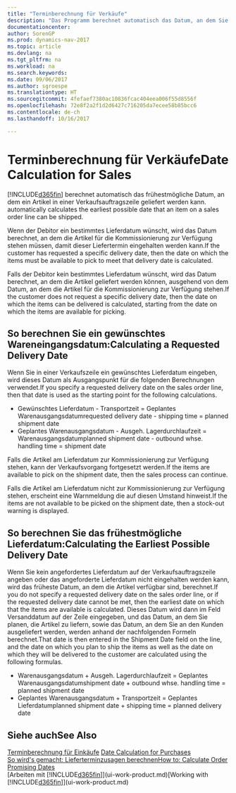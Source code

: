 ```yaml
---
title: "Terminberechnung für Verkäufe"
description: "Das Programm berechnet automatisch das Datum, an dem Sie einen Artikel bestellen müssen, damit er zu einem bestimmten Datum im Lagerbestand vorhanden ist. Dies ist das Datum, an dem Sie erwarten können, dass Artikel, die an einem bestimmten Datum bestellt wurden, zur Kommissionierung verfügbar sind."
documentationcenter: 
author: SorenGP
ms.prod: dynamics-nav-2017
ms.topic: article
ms.devlang: na
ms.tgt_pltfrm: na
ms.workload: na
ms.search.keywords: 
ms.date: 09/06/2017
ms.author: sgroespe
ms.translationtype: HT
ms.sourcegitcommit: 4fefaef7380ac10836fcac404eea006f55d8556f
ms.openlocfilehash: 72e8f2a2f1d2d6427c716205da7ecee58b85bcc6
ms.contentlocale: de-ch
ms.lasthandoff: 10/16/2017

---
```

# <a name="date-calculation-for-sales"></a><span data-ttu-id="a025d-104">Terminberechnung für Verkäufe</span><span class="sxs-lookup"><span data-stu-id="a025d-104">Date Calculation for Sales</span></span>
[!INCLUDE[d365fin](includes/d365fin_md.md)]<span data-ttu-id="a025d-105"> berechnet automatisch das frühestmögliche Datum, an dem ein Artikel in einer Verkaufsauftragszeile geliefert werden kann.</span><span class="sxs-lookup"><span data-stu-id="a025d-105"> automatically calculates the earliest possible date that an item on a sales order line can be shipped.</span></span>

<span data-ttu-id="a025d-106">Wenn der Debitor ein bestimmtes Lieferdatum wünscht, wird das Datum berechnet, an dem die Artikel für die Kommissionierung zur Verfügung stehen müssen, damit dieser Liefertermin eingehalten werden kann.</span><span class="sxs-lookup"><span data-stu-id="a025d-106">If the customer has requested a specific delivery date, then the date on which the items must be available to pick to meet that delivery date is calculated.</span></span>

<span data-ttu-id="a025d-107">Falls der Debitor kein bestimmtes Lieferdatum wünscht, wird das Datum berechnet, an dem die Artikel geliefert werden können, ausgehend von dem Datum, an dem die Artikel für die Kommissionierung zur Verfügung stehen.</span><span class="sxs-lookup"><span data-stu-id="a025d-107">If the customer does not request a specific delivery date, then the date on which the items can be delivered is calculated, starting from the date on which the items are available for picking.</span></span>

## <a name="calculating-a-requested-delivery-date"></a><span data-ttu-id="a025d-108">So berechnen Sie ein gewünschtes Wareneingangsdatum:</span><span class="sxs-lookup"><span data-stu-id="a025d-108">Calculating a Requested Delivery Date</span></span>
<span data-ttu-id="a025d-109">Wenn Sie in einer Verkaufszeile ein gewünschtes Lieferdatum eingeben, wird dieses Datum als Ausgangspunkt für die folgenden Berechnungen verwendet.</span><span class="sxs-lookup"><span data-stu-id="a025d-109">If you specify a requested delivery date on the sales order line, then that date is used as the starting point for the following calculations.</span></span>

- <span data-ttu-id="a025d-110">Gewünschtes Lieferdatum - Transportzeit = Geplantes Warenausgangsdatum</span><span class="sxs-lookup"><span data-stu-id="a025d-110">requested delivery date - shipping time = planned shipment date</span></span>
- <span data-ttu-id="a025d-111">Geplantes Warenausgangsdatum - Ausgeh. Lagerdurchlaufzeit = Warenausgangsdatum</span><span class="sxs-lookup"><span data-stu-id="a025d-111">planned shipment date - outbound whse. handling time = shipment date</span></span>

<span data-ttu-id="a025d-112">Falls die Artikel am Lieferdatum zur Kommissionierung zur Verfügung stehen, kann der Verkaufsvorgang fortgesetzt werden.</span><span class="sxs-lookup"><span data-stu-id="a025d-112">If the items are available to pick on the shipment date, then the sales process can continue.</span></span>

<span data-ttu-id="a025d-113">Falls die Artikel am Lieferdatum nicht zur Kommissionierung zur Verfügung stehen, erscheint eine Warnmeldung die auf diesen Umstand hinweist.</span><span class="sxs-lookup"><span data-stu-id="a025d-113">If the items are not available to be picked on the shipment date, then a stock-out warning is displayed.</span></span>

## <a name="calculating-the-earliest-possible-delivery-date"></a><span data-ttu-id="a025d-114">So berechnen Sie das frühestmögliche Lieferdatum:</span><span class="sxs-lookup"><span data-stu-id="a025d-114">Calculating the Earliest Possible Delivery Date</span></span>
<span data-ttu-id="a025d-115">Wenn Sie kein angefordertes Lieferdatum auf der Verkaufsauftragszeile angeben oder das angeforderte Lieferdatum nicht eingehalten werden kann, wird das früheste Datum, an dem die Artikel verfügbar sind, berechnet.</span><span class="sxs-lookup"><span data-stu-id="a025d-115">If you do not specify a requested delivery date on the sales order line, or if the requested delivery date cannot be met, then the earliest date on which that the items are available is calculated.</span></span> <span data-ttu-id="a025d-116">Dieses Datum wird dann im Feld Versanddatum auf der Zeile eingegeben, und das Datum, an dem Sie planen, die Artikel zu liefern, sowie das Datum, an dem Sie an den Kunden ausgeliefert werden, werden anhand der nachfolgenden Formeln berechnet.</span><span class="sxs-lookup"><span data-stu-id="a025d-116">That date is then entered in the Shipment Date field on the line, and the date on which you plan to ship the items as well as the date on which they will be delivered to the customer are calculated using the following formulas.</span></span>

- <span data-ttu-id="a025d-117">Warenausgangsdatum + Ausgeh. Lagerdurchlaufzeit = Geplantes Warenausgangsdatum</span><span class="sxs-lookup"><span data-stu-id="a025d-117">shipment date + outbound whse. handling time = planned shipment date</span></span>
- <span data-ttu-id="a025d-118">Geplantes Warenausgangsdatum + Transportzeit = Geplantes Lieferdatum</span><span class="sxs-lookup"><span data-stu-id="a025d-118">planned shipment date + shipping time = planned delivery date</span></span>


## <a name="see-also"></a><span data-ttu-id="a025d-119">Siehe auch</span><span class="sxs-lookup"><span data-stu-id="a025d-119">See Also</span></span>  
 <span data-ttu-id="a025d-120">[Terminberechnung für Einkäufe](purchasing-date-calculation-for-purchases.md) </span><span class="sxs-lookup"><span data-stu-id="a025d-120">[Date Calculation for Purchases](purchasing-date-calculation-for-purchases.md) </span></span>  
 [<span data-ttu-id="a025d-121">So wird's gemacht: Lieferterminzusagen berechnen</span><span class="sxs-lookup"><span data-stu-id="a025d-121">How to: Calculate Order Promising Dates</span></span>](sales-how-to-calculate-order-promising-dates.md)  
 <span data-ttu-id="a025d-122">[Arbeiten mit [!INCLUDE[d365fin](includes/d365fin_md.md)]](ui-work-product.md)</span><span class="sxs-lookup"><span data-stu-id="a025d-122">[Working with [!INCLUDE[d365fin](includes/d365fin_md.md)]](ui-work-product.md)</span></span>

